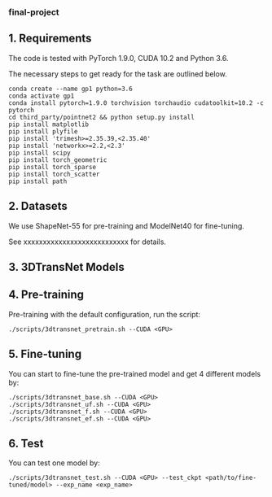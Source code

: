 ### final-project

## 1. Requirements

The code is tested with PyTorch 1.9.0, CUDA 10.2 and Python 3.6.

The necessary steps to get ready for the task are outlined below.

```
conda create --name gp1 python=3.6
conda activate gp1
conda install pytorch=1.9.0 torchvision torchaudio cudatoolkit=10.2 -c pytorch
cd third_party/pointnet2 && python setup.py install
pip install matplotlib
pip install plyfile
pip install 'trimesh>=2.35.39,<2.35.40'
pip install 'networkx>=2.2,<2.3'
pip install scipy
pip install torch_geometric
pip install torch_sparse
pip install torch_scatter
pip install path
```
## 2. Datasets

We use ShapeNet-55 for pre-training and ModelNet40 for fine-tuning.

See xxxxxxxxxxxxxxxxxxxxxxxxxxx for details.

## 3. 3DTransNet Models

## 4. Pre-training

Pre-training with the default configuration, run the script:

```
./scripts/3dtransnet_pretrain.sh --CUDA <GPU>
```

## 5. Fine-tuning

You can start to fine-tune the pre-trained model and get 4 different models by:

```
./scripts/3dtransnet_base.sh --CUDA <GPU>
./scripts/3dtransnet_uf.sh --CUDA <GPU>
./scripts/3dtransnet_f.sh --CUDA <GPU>
./scripts/3dtransnet_ef.sh --CUDA <GPU>
```

## 6. Test

You can test one model by:

```
./scripts/3dtransnet_test.sh --CUDA <GPU> --test_ckpt <path/to/fine-tuned/model> --exp_name <exp_name>
```






